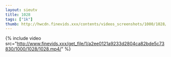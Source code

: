```yaml
--- 
layout: sieutv
title: 1028
tags: ["1k"]
thumb: http://hwcdn.finevids.xxx/contents/videos_screenshots/1000/1028/preview.mp4.jpg
---
```

{% include video src="http://www.finevids.xxx/get_file/1/a2ee0121a9233d2804ca82bde5c73830/1000/1028/1028.mp4/" %} 
